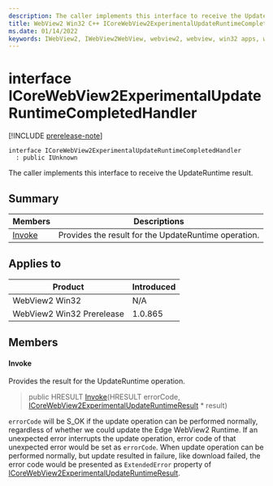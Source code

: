 ```yaml
---
description: The caller implements this interface to receive the UpdateRuntime result.
title: WebView2 Win32 C++ ICoreWebView2ExperimentalUpdateRuntimeCompletedHandler
ms.date: 01/14/2022
keywords: IWebView2, IWebView2WebView, webview2, webview, win32 apps, win32, edge, ICoreWebView2, ICoreWebView2Controller, browser control, edge html, ICoreWebView2ExperimentalUpdateRuntimeCompletedHandler
---
```


# interface ICoreWebView2ExperimentalUpdateRuntimeCompletedHandler

[!INCLUDE [prerelease-note](../includes/prerelease-note.md)]

```
interface ICoreWebView2ExperimentalUpdateRuntimeCompletedHandler
  : public IUnknown
```

The caller implements this interface to receive the UpdateRuntime result.

## Summary

 Members                        | Descriptions
--------------------------------|---------------------------------------------
[Invoke](#invoke) | Provides the result for the UpdateRuntime operation.

## Applies to

Product                         | Introduced
--------------------------------|---------------------------------------------
WebView2 Win32            |    N/A
WebView2 Win32 Prerelease |    1.0.865

## Members

#### Invoke

Provides the result for the UpdateRuntime operation.

> public HRESULT [Invoke](#invoke)(HRESULT errorCode, [ICoreWebView2ExperimentalUpdateRuntimeResult](icorewebview2experimentalupdateruntimeresult.md) * result)

`errorCode` will be S_OK if the update operation can be performed normally, regardless of whether we could update the Edge WebView2 Runtime. If an unexpected error interrupts the update operation, error code of that unexpected error would be set as `errorCode`. When update operation can be performed normally, but update resulted in failure, like download failed, the error code would be presented as `ExtendedError` property of [ICoreWebView2ExperimentalUpdateRuntimeResult](icorewebview2experimentalupdateruntimeresult.md).

